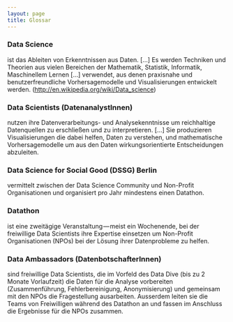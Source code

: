 ```yaml
---
layout: page
title: Glossar
---
```


### Data Science

ist das Ableiten von Erkenntnissen aus Daten. […] Es werden Techniken und Theorien aus vielen Bereichen der Mathematik, Statistik, Informatik, Maschinellem Lernen […] verwendet, aus denen praxisnahe und benutzerfreundliche Vorhersagemodelle und Visualisierungen entwickelt werden.
(http://en.wikipedia.org/wiki/Data_science)


### Data Scientists (DatenanalystInnen)

nutzen ihre Datenverarbeitungs- und Analysekenntnisse um reichhaltige Datenquellen zu erschließen und zu interpretieren. […] Sie produzieren Visualisierungen die dabei helfen, Daten zu verstehen, und mathematische Vorhersagemodelle um aus den Daten wirkungsorientierte Entscheidungen abzuleiten.

### Data Science for Social Good (DSSG) Berlin

vermittelt zwischen der Data Science Community und Non-Profit Organisationen und organisiert pro Jahr mindestens einen Datathon.

### Datathon

ist eine zweitägige Veranstaltung — meist ein Wochenende, bei der freiwillige Data Scientists ihre Expertise einsetzen um Non-Profit Organisationen (NPOs) bei der Lösung ihrer Datenprobleme zu helfen.

### Data Ambassadors (DatenbotschafterInnen)

sind freiwillige Data Scientists, die im Vorfeld des Data Dive (bis zu 2 Monate Vorlaufzeit) die Daten für die Analyse vorbereiten (Zusammenführung, Fehlerbereinigung, Anonymisierung) und gemeinsam mit den NPOs die Fragestellung ausarbeiten. Ausserdem leiten sie die Teams von Freiwilligen während des Datathon an und fassen im Anschluss die Ergebnisse für die NPOs zusammen.
